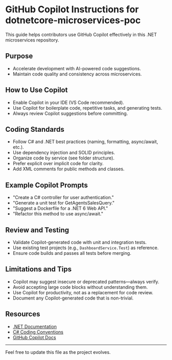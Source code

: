 # GitHub Copilot Instructions for dotnetcore-microservices-poc

This guide helps contributors use GitHub Copilot effectively in this .NET microservices repository.

## Purpose
- Accelerate development with AI-powered code suggestions.
- Maintain code quality and consistency across microservices.

## How to Use Copilot
- Enable Copilot in your IDE (VS Code recommended).
- Use Copilot for boilerplate code, repetitive tasks, and generating tests.
- Always review Copilot suggestions before committing.

## Coding Standards
- Follow C# and .NET best practices (naming, formatting, async/await, etc.).
- Use dependency injection and SOLID principles.
- Organize code by service (see folder structure).
- Prefer explicit over implicit code for clarity.
- Add XML comments for public methods and classes.

## Example Copilot Prompts
- "Create a C# controller for user authentication."
- "Generate a unit test for GetAgentsSalesQuery."
- "Suggest a Dockerfile for a .NET 6 Web API."
- "Refactor this method to use async/await."

## Review and Testing
- Validate Copilot-generated code with unit and integration tests.
- Use existing test projects (e.g., `DashboardService.Test`) as reference.
- Ensure code builds and passes all tests before merging.

## Limitations and Tips
- Copilot may suggest insecure or deprecated patterns—always verify.
- Avoid accepting large code blocks without understanding them.
- Use Copilot for productivity, not as a replacement for code review.
- Document any Copilot-generated code that is non-trivial.

## Resources
- [.NET Documentation](https://docs.microsoft.com/en-us/dotnet/)
- [C# Coding Conventions](https://learn.microsoft.com/en-us/dotnet/csharp/programming-guide/inside-a-program/coding-conventions)
- [GitHub Copilot Docs](https://docs.github.com/en/copilot)

---

Feel free to update this file as the project evolves.
